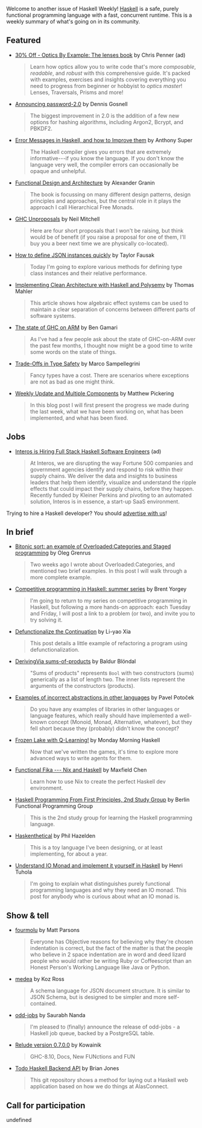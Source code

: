 Welcome to another issue of Haskell Weekly!
[Haskell](https://www.haskell.org) is a safe, purely functional programming language with a fast, concurrent runtime.
This is a weekly summary of what's going on in its community.

## Featured

- [30% Off - Optics By Example: The lenses book](https://leanpub.com/optics-by-example/c/haskell-weekly) by Chris Penner (ad)
  > Learn how optics allow you to write code that's more *composable*, *readable*, and *robust* with this comprehensive guide. It's packed with examples, exercises and insights covering everything you need to progress from beginner or hobbyist to *optics master*! Lenses, Traversals, Prisms and more!

- [Announcing password-2.0](https://functor.tokyo/blog/2020-05-18-password-2.0) by Dennis Gosnell
  > The biggest improvement in 2.0 is the addition of a few new options for hashing algorithms, including Argon2, Bcrypt, and PBKDF2.

- [Error Messages in Haskell, and how to Improve them](https://anthony.noided.media/blog/haskell/programming/2020/05/14/haskell-errors.html) by Anthony Super
  > The Haskell compiler gives you errors that are extremely informative---if you know the language. If you don't know the language very well, the compiler errors can occasionally be opaque and unhelpful.

- [Functional Design and Architecture](https://np.reddit.com/r/haskell/comments/gmxfqz/book_functional_design_and_architecture/) by Alexander Granin
  > The book is focussing on many different design patterns, design principles and approaches, but the central role in it plays the approach I call Hierarchical Free Monads.

- [GHC Unproposals](https://neilmitchell.blogspot.com/2020/05/ghc-unproposals.html) by Neil Mitchell
  > Here are four short proposals that I won't be raising, but think would be of benefit (if you raise a proposal for one of them, I'll buy you a beer next time we are physically co-located).

- [How to define JSON instances quickly](https://dev.to/tfausak/how-to-define-json-instances-quickly-5ei7) by Taylor Fausak
  > Today I'm going to explore various methods for defining type class instances and their relative performance.

- [Implementing Clean Architecture with Haskell and Polysemy](https://github.com/thma/PolysemyCleanArchitecture/tree/3a9354a5c31eaf03009e389ce49b318881a2460f#readme) by Thomas Mahler
  > This article shows how algebraic effect systems can be used to maintain a clear separation of concerns between different parts of software systems.

- [The state of GHC on ARM](https://www.haskell.org/ghc/blog/20200515-ghc-on-arm.html) by Ben Gamari
  > As I've had a few people ask about the state of GHC-on-ARM over the past few months, I thought now might be a good time to write some words on the state of things.

- [Trade-Offs in Type Safety](https://alpacaaa.net/type-safety/) by Marco Sampellegrini
  > Fancy types have a cost. There are scenarios where exceptions are not as bad as one might think.

- [Weekly Update and Multiple Components](https://mpickering.github.io/ide/posts/2020-05-15-multiple-components.html) by Matthew Pickering
  > In this blog post I will first present the progress we made during the last week, what we have been working on, what has been implemented, and what has been fixed.

## Jobs

- [Interos is Hiring Full Stack Haskell Software Engineers](https://www.interos.ai/vacancies/#haskell-software-engineer) (ad)
  > At Interos, we are disrupting the way Fortune 500 companies and government agencies identify and respond to risk within their supply chains. We deliver the data and insights to business leaders that help them identify, visualize and understand the ripple effects that could impact their supply chains, before they happen. Recently funded by Kleiner Perkins and pivoting to an automated solution, Interos is in essence, a start-up SaaS environment.

Trying to hire a Haskell developer?
You should [advertise with us](https://haskellweekly.news/advertising.html)!

## In brief

- [Bitonic sort: an example of Overloaded:Categories and Staged programming](https://oleg.fi/gists/posts/2020-05-19-bitonic-sort.html) by Oleg Grenrus
  > Two weeks ago I wrote about Overloaded:Categories, and mentioned two brief examples. In this post I will walk through a more complete example.

- [Competitive programming in Haskell: summer series](https://byorgey.wordpress.com/2020/05/16/competitive-programming-in-haskell-summer-series/) by Brent Yorgey
  > I'm going to return to my series on competitive programming in Haskell, but following a more hands-on approach: each Tuesday and Friday, I will post a link to a problem (or two), and invite you to try solving it.

- [Defunctionalize the Continuation](https://www.cis.upenn.edu/~plclub/blog/2020-05-15-Defunctionalize-the-Continuation/) by Li-yao Xia
  > This post details a little example of refactoring a program using defunctionalization.

- [DerivingVia sums-of-products](https://iceland_jack.brick.do/e28e745c-40b8-4b0b-8148-1f1ae0c32d43) by Baldur Blöndal
  > "Sums of products" represents `Bool` with two constructors (sums) generically as a list of length two. The inner lists represent the arguments of the constructors (products).

- [Examples of incorrect abstractions in other languages](https://np.reddit.com/r/haskell/comments/glz389/examples_of_incorrect_abstractions_in_other/) by Pavel Potoček
  > Do you have any examples of libraries in other languages or language features, which really should have implemented a well-known concept (Monoid, Monad, Alternative, whatever), but they fell short because they (probably) didn't know the concept?

- [Frozen Lake with Q-Learning!](https://mmhaskell.com/blog/2020/5/4/frozen-lake-with-q-learning) by Monday Morning Haskell
  > Now that we've written the games, it's time to explore more advanced ways to write agents for them.

- [Functional Fika --- Nix and Haskell](https://maxfieldchen.com/posts/2020-05-16-Functional-Fika-Haskell-Nix-Cabal.html) by Maxfield Chen
  > Learn how to use Nix to create the perfect Haskell dev environment.

- [Haskell Programming From First Principles, 2nd Study Group](https://www.meetup.com/Berlin-Functional-Programming-Group/events/hcrbsrybchblc/) by Berlin Functional Programming Group
  > This is the 2nd study group for learning the Haskell programming language.

- [Haskenthetical](http://reasonableapproximation.net/2020/05/19/haskenthetical.html) by Phil Hazelden
  > This is a toy language I've been designing, or at least implementing, for about a year.

- [Understand IO Monad and implement it yourself in Haskell](https://boxbase.org/entries/2020/may/18/diy-io-monad/) by Henri Tuhola
  > I'm going to explain what distinguishes purely functional programming languages and why they need an IO monad. This post for anybody who is curious about what an IO monad is.

## Show & tell

- [fourmolu](https://np.reddit.com/r/haskell/comments/gkvpdh/ann_fourmolu/) by Matt Parsons
  > Everyone has Objective reasons for believing why they're chosen indentation is correct, but the fact of the matter is that the people who believe in 2 space indentation are in word and deed lizard people who would rather be writing Ruby or Coffeescript than an Honest Person's Working Language like Java or Python.

- [medea](https://hackage.haskell.org/package/medea-1.1.2) by Koz Ross
  > A schema language for JSON document structure. It is similar to JSON Schema, but is designed to be simpler and more self-contained.

- [odd-jobs](https://np.reddit.com/r/haskell/comments/gle7mm/ann_oddjobs_haskell_job_queue_with_an_admin_ui/) by Saurabh Nanda
  > I'm pleased to (finally) announce the release of odd-jobs - a Haskell job queue, backed by a PostgreSQL table.

- [Relude version 0.7.0.0](https://github.com/kowainik/relude/releases/tag/v0.7.0.0) by Kowainik
  > GHC-8.10, Docs, New FUNctions and FUN

- [Todo Haskell Backend API](https://github.com/alasconnect/azure-demo/tree/5d16db775ccf3b753f4ef078bad8e9437b844d76/backend#readme) by Brian Jones
  > This git repository shows a method for laying out a Haskell web application based on how we do things at AlasConnect.

## Call for participation

undefined
